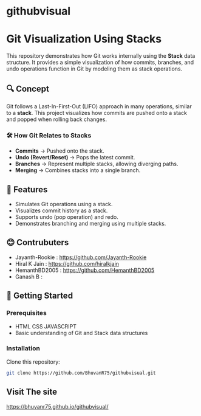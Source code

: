 # githubvisual
# Git Visualization Using Stacks

This repository demonstrates how Git works internally using the **Stack** data structure. It provides a simple visualization of how commits, branches, and undo operations function in Git by modeling them as stack operations.

## 🔍 Concept
Git follows a Last-In-First-Out (LIFO) approach in many operations, similar to a **stack**. This project visualizes how commits are pushed onto a stack and popped when rolling back changes.

### 🛠 How Git Relates to Stacks
- **Commits** → Pushed onto the stack.
- **Undo (Revert/Reset)** → Pops the latest commit.
- **Branches** → Represent multiple stacks, allowing diverging paths.
- **Merging** → Combines stacks into a single branch.

## 📌 Features
- Simulates Git operations using a stack.
- Visualizes commit history as a stack.
- Supports undo (pop operation) and redo.
- Demonstrates branching and merging using multiple stacks.

## 😊 Contrubuters 
 - Jayanth-Rookie : https://github.com/Jayanth-Rookie
 - Hiral K Jain : https://github.com/hiralkjain
 - HemanthBD2005 : https://github.com/HemanthBD2005
 - Ganash B :

## 🚀 Getting Started
### Prerequisites
- HTML  CSS JAVASCRIPT 
- Basic understanding of Git and Stack data structures

### Installation
Clone this repository:  
```bash
git clone https://github.com/BhuvanR75/githubvisual.git
```
## Visit The site 
https://bhuvanr75.github.io/githubvisual/

